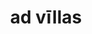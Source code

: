---
title: ad vīllas
meaning: towards the houses
ch: 4
di: (accusative plural)
pos: prepphrase
preposition: ad
noun: vīllās
---